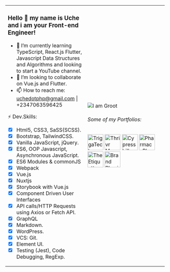<table><tr><td valign="middle" width="50%">
  
### Hello 👋 my name is Uche and i am your Front-end Engineer!

- 🌱 I’m currently learning TypeScript, React.js Flutter, Javascript Data Structures and Algorithms and looking to start a YouTube channel.
- 👯 I’m looking to collaborate on Vue.js and Flutter.
- 📫 How to reach me: uchedotphp@gmail.com | +2347063596425

⚡ Dev.Skills:
* [x] Html5, CSS3, SaSS(SCSS).
* [x] Bootstrap, TailwindCSS.
* [x] Vanilla JavaScript, jQuery.
* [x] ES6, OOP Javascript, Asynchronous JavaScript.
* [x] ES6 Modules & commonJS
* [x] Webpack
* [x] Vue.js
* [x] Nuxtjs
* [x] Storybook with Vue.js
* [x] Component Driven User Interfaces
* [x] API calls/HTTP Requests using Axios or Fetch API.
* [x] GraphQL
* [x] Markdown.
* [x] WordPress.
* [x] VCS: Git.
* [x] Element UI.
* [x] Testing (Jest), Code Debugging, RegExp.

</td><td valign="middle" width="50%">

![I am Groot](https://www.triggatech.com/Groot-PNG-Image-Transparent.png)
###### Some of my Portfolios:
<p>
	<a href="https://triggatech.com"><img height="50" src="https://www.triggatech.com/TriggaTechLogo.png" alt="TriggaTech"></a>
	<a href="http://thrivrmagazine.com/"><img height="50" src="https://www.triggatech.com/Thrivr-Logo.png" alt="Thrivr Magazine"></a>
	<a href="http://cypresshillconsulting.com/"><img height="50" src="https://www.triggatech.com/cypresshillconsulting_logo.png" alt="Cypresshill Consulting"></a>
	<a href="https://pharmacyplusltd.com/" target="_blank"><img height="50" src="https://www.triggatech.com/PharmacyPlusLogo.png" alt="PharmacyPlus Ltd."></a>
	<a href="http://etiquetteplace.net/" target="_blank"><img height="50" src="http://etiquetteplace.net/etiquettteplace_logo.png" alt="The Etiquette Place."></a>
	<a href="https://brandphysio.com/" target="_blank"><img height="50" src="https://brandphysio.com/BrandPhysiologo.png" alt="Brand Physio"></a>
</p>

</td></tr></table>
